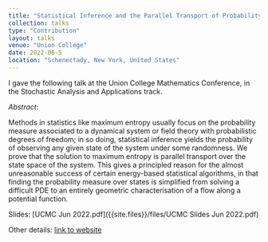 ```yaml
---
title: "Statistical Inference and the Parallel Transport of Probability"
collection: talks
type: "Contribution"
layout: talks
venue: "Union College"
date: 2022-06-5
location: "Schenectady, New York, United States"
---
```


I gave the following talk at the Union College Mathematics Conference, in the Stochastic Analysis and Applications track.

_Abstract_: 

Methods in statistics like maximum entropy usually focus on the probability measure associated to a dynamical system or field theory with probabilistic degrees of freedom; in so doing, statistical inference yields the probability of observing any given state of the system under some randomness. We prove that the solution to maximum entropy is parallel transport over the state space of the system. This gives a principled reason for the almost unreasonable success of certain energy-based statistical algorithms, in that finding the probability measure over states is simplified from solving a difficult PDE to an entirely geometric characterisation of a flow along a potential function.

Slides: [UCMC Jun 2022.pdf]({{site.files}}/files/UCMC Slides Jun 2022.pdf)

Other details: [link to website](https://www.math.union.edu/~marianop/UnionConference2022/UCMC2022index.html)

